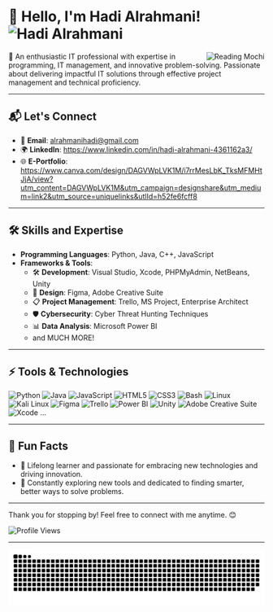 # 👋 Hello, I'm Hadi Alrahmani! <img src="https://readme-animated-text.hadia.com/hadi-alrahmani.svg" alt="Hadi Alrahmani" /> 

<div style="float: right;">
  <img src="https://media.giphy.com/media/03VF5F34AXj8HuezBZ/giphy.gif" alt="Reading Mochi" width="75">
</div>


🚀 An enthusiastic IT professional with expertise in programming, IT management, and innovative problem-solving. Passionate about delivering impactful IT solutions through effective project management and technical proficiency.

---

## 📬 Let's Connect
- 📧 **Email**: alrahmanihadi@gmail.com
- 🌍 **LinkedIn**: https://www.linkedin.com/in/hadi-alrahmani-4361162a3/
- 🌐 **E-Portfolio**: https://www.canva.com/design/DAGVWpLVK1M/i7rrMesLbK_TksMFMHtJjA/view?utm_content=DAGVWpLVK1M&utm_campaign=designshare&utm_medium=link2&utm_source=uniquelinks&utlId=h52fe6fcff8

---

## 🛠️ Skills and Expertise
- **Programming Languages**: Python, Java, C++, JavaScript
- **Frameworks & Tools**:
  - 🛠️ **Development**: Visual Studio, Xcode, PHPMyAdmin, NetBeans, Unity
  - 🎨 **Design**: Figma, Adobe Creative Suite
  - 📋 **Project Management**: Trello, MS Project, Enterprise Architect
  - 🛡️ **Cybersecurity**: Cyber Threat Hunting Techniques
  - 📊 **Data Analysis**: Microsoft Power BI
  - and MUCH MORE!

---

## ⚡ Tools & Technologies
![Python](https://img.shields.io/badge/-Python-3776AB?logo=python&logoColor=white)
![Java](https://img.shields.io/badge/-Java-007396?logo=java&logoColor=white)
![JavaScript](https://img.shields.io/badge/-JavaScript-F7DF1E?logo=javascript&logoColor=black)
![HTML5](https://img.shields.io/badge/-HTML5-E34F26?logo=html5&logoColor=white)
![CSS3](https://img.shields.io/badge/-CSS3-1572B6?logo=css3&logoColor=white)
![Bash](https://img.shields.io/badge/-Bash-4EAA25?logo=gnu-bash&logoColor=white)
![Linux](https://img.shields.io/badge/-Linux-FCC624?logo=linux&logoColor=black)
![Kali Linux](https://img.shields.io/badge/-Kali%20Linux-557C94?logo=kali-linux&logoColor=white)
![Figma](https://img.shields.io/badge/-Figma-F24E1E?logo=figma&logoColor=white)
![Trello](https://img.shields.io/badge/-Trello-0079BF?logo=trello&logoColor=white)
![Power BI](https://img.shields.io/badge/-PowerBI-F2C811?logo=powerbi&logoColor=black)
![Unity](https://img.shields.io/badge/-Unity-000000?logo=unity&logoColor=white)
![Adobe Creative Suite](https://img.shields.io/badge/-Adobe-FF0000?logo=adobe&logoColor=white)
![Xcode](https://img.shields.io/badge/-Xcode-1575F9?logo=xcode&logoColor=white) ...

---

## 🎉 Fun Facts
- 🌱 Lifelong learner and passionate for embracing new technologies and driving innovation.
- 🚀 Constantly exploring new tools and dedicated to finding smarter, better ways to solve problems.

---

Thank you for stopping by! Feel free to connect with me anytime. 😊

![Profile Views](https://hits.seeyoufarm.com/api/count/incr/badge.svg?url=github.com/hadiAlrahmani/hadiAlrahmani&count_bg=%2379C83D&title_bg=%23555555&icon=&icon_color=%23E7E7E7&title=Profile%20Views&edge_flat=false)

---

<picture>
  <source media="(prefers-color-scheme: dark)" srcset="https://raw.githubusercontent.com/hadiAlrahmani/hadiAlrahmani/output/github-snake-dark.svg" />
  <source media="(prefers-color-scheme: light)" srcset="https://raw.githubusercontent.com/hadiAlrahmani/hadiAlrahmani/output/github-snake.svg" />
  <img alt="github-snake" src="https://raw.githubusercontent.com/hadiAlrahmani/hadiAlrahmani/output/github-snake.svg" />
</picture>

